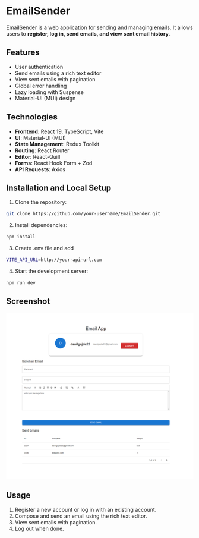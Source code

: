 # EmailSender

EmailSender is a web application for sending and managing emails. It allows users to **register, log in, send emails, and view sent email history**.

## Features
- User authentication
- Send emails using a rich text editor
- View sent emails with pagination
- Global error handling
- Lazy loading with Suspense
- Material-UI (MUI) design

## Technologies
- **Frontend**: React 19, TypeScript, Vite
- **UI**: Material-UI (MUI)
- **State Management**: Redux Toolkit
- **Routing**: React Router
- **Editor**: React-Quill
- **Forms**: React Hook Form + Zod
- **API Requests**: Axios

## Installation and Local Setup

1. Clone the repository:

```bash
git clone https://github.com/your-username/EmailSender.git


```
2. Install dependencies:

```bash
npm install
```
3. Craete .env file and add

```bash
VITE_API_URL=http://your-api-url.com
```
4. Start the development server:

```bash
npm run dev
```

## Screenshot
![Alt Text](png/ui.png)

## Usage
1. Register a new account or log in with an existing account.
2. Compose and send an email using the rich text editor.
3. View sent emails with pagination.
4. Log out when done.
